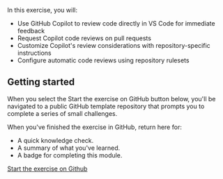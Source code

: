 In this exercise, you will:

- Use GitHub Copilot to review code directly in VS Code for immediate feedback
- Request Copilot code reviews on pull requests
- Customize Copilot's review considerations with repository-specific instructions
- Configure automatic code reviews using repository rulesets

## Getting started

When you select the Start the exercise on GitHub button below, you'll be navigated to a public GitHub template repository that prompts you to complete a series of small challenges.

When you've finished the exercise in GitHub, return here for:

- A quick knowledge check.
- A summary of what you've learned.
- A badge for completing this module.

[Start the exercise on Github ](https://github.com/skills/copilot-code-review)